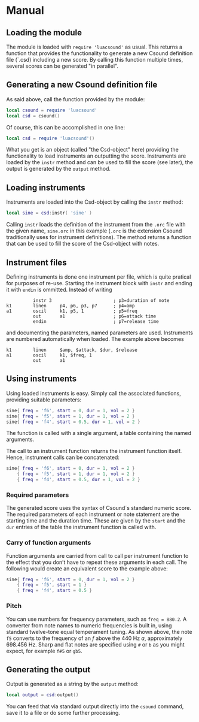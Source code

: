 # Manual

## Loading the module

The module is loaded with `require 'luacsound'` as usual. This returns a
function that provides the functionality to generate a new Csound definition
file (`.csd) including a new score. By calling this function multiple times,
several scores can be generated "in parallel".

## Generating a new Csound definition file

As said above, call the function provided by the module:

```lua
local csound = require 'luacsound'
local csd = csound()
```

Of course, this can be accomplished in one line:

```lua
local csd = require 'luacsound'()
```

What you get is an object (called "the Csd-object" here) providing the
functionality to load instruments an outputting the score. Instruments are
loaded by the `instr` method and can be used to fill the score (see later), the
output is generated by the `output` method.

## Loading instruments

Instruments are loaded into the Csd-object by calling the `instr` method:

```lua
local sine = csd:instr( 'sine' )
```

Calling `instr` loads the definition of the instrument from the `.orc` file with
the given name, `sine.orc` in this example (`.orc` is the extension Csound
traditionally uses for instrument definitions). The method returns a function
that can be used to fill the score of the Csd-object with notes.

## Instrument files

Defining instruments is done one instrument per file, which is quite pratical
for purposes of re-use. Starting the instrument block with `instr` and ending it
with `endin` is ommitted. Instead of writing

```
          instr 3                       ; p3=duration of note
k1        linen     p4, p6, p3, p7      ; p4=amp
a1        oscil     k1, p5, 1           ; p5=freq
          out       a1                  ; p6=attack time
          endin                         ; p7=release time
```

and documenting the parameters, named parameters are used. Instruments are
numbered automatically when loaded. The example above becomes

```
k1        linen     $amp, $attack, $dur, $release
a1        oscil     k1, $freq, 1
          out       a1
```

## Using instruments

Using loaded instruments is easy. Simply call the associated functions,
providing suitable parameters:

```lua
sine{ freq = 'f6', start = 0, dur = 1, vol = 2 }
sine{ freq = 'f5', start = 1, dur = 1, vol = 2 }
sine{ freq = 'f4', start = 0.5, dur = 1, vol = 2 }
```

The function is called with a single argument, a table containing the named
arguments.

The call to an instrument function returns the instrument function itself.
Hence, instrument calls can be concatenated:

```lua
sine{ freq = 'f6', start = 0, dur = 1, vol = 2 }
    { freq = 'f5', start = 1, dur = 1, vol = 2 }
    { freq = 'f4', start = 0.5, dur = 1, vol = 2 }
```

### Required parameters

The generated score uses the syntax of Csound´s standard numeric score. The
required parameters of each instrument or note statement are the starting time
and the duration time. These are given by the `start` and the `dur` entries of
the table the instrument function is called with.

### Carry of function arguments

Function arguments are carried from call to call per instrument function to the
effect that you don’t have to repeat these arguments in each call. The following
would create an equivalent score to the example above:

```lua
sine{ freq = 'f6', start = 0, dur = 1, vol = 2 }
    { freq = 'f5', start = 1 }
    { freq = 'f4', start = 0.5 }
```

### Pitch

You can use numbers for frequency parameters, such as `freq = 880.2`. A
converter from note names to numeric frequencies is built in, using standard
twelve-tone equal temperament tuning. As shown above, the note `f5` converts to
the frequency of an _f_ above the 440 Hz _a_, approximately 698.456 Hz. Sharp
and flat notes are specified using `#` or `b` as you might expect, for example
`f#5` or `gb5`.

## Generating the output

Output is generated as a string by the `output` method:

```lua
local output = csd:output()
```

You can feed that via standard output directly into the `csound` command, save
it to a file or do some further processing.
